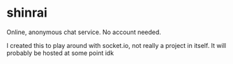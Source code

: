 # shinrai
Online, anonymous chat service. No account needed.

I created this to play around with socket.io, not really a project in itself.
It will probably be hosted at some point idk
